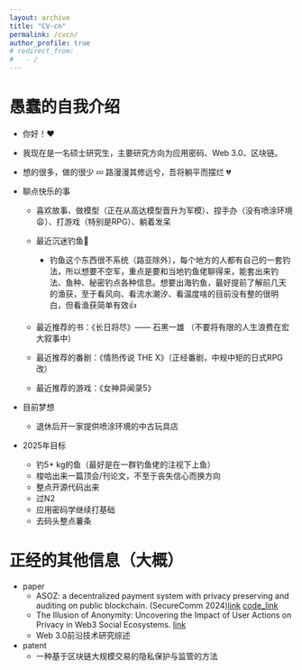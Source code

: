 ```yaml
---
layout: archive
title: "CV-cn"
permalink: /cvcn/
author_profile: true
# redirect_from:
#   - /
---
```


<!-- {% include base_path %} -->

愚蠢的自我介绍
======
* 你好！:hearts:
* 我现在是一名硕士研究生，主要研究方向为应用密码、Web 3.0、区块链。
* 想的很多，做的很少 :zzz: 路漫漫其修远兮，吾将躺平而摆烂 :broken_heart:

* 聊点快乐的事
    * 喜欢故事、做模型（正在从高达模型晋升为军模）、捏手办（没有喷涂环境:weary:）、打游戏（特别是RPG）、躺着发呆
    * 最近沉迷钓鱼:fishing_pole_and_fish:
        * 钓鱼这个东西很不系统（路亚除外），每个地方的人都有自己的一套钓法，所以想要不空军，重点是要和当地钓鱼佬聊得来，能套出来钓法、鱼种、秘密钓点各种信息。想要出海钓鱼，最好提前了解前几天的渔获，至于看风向、看流水潮汐、看温度啥的目前没有整的很明白，但看渔获简单有效:+1:

    * 最近推荐的书：《长日将尽》—— 石黑一雄 （不要将有限的人生浪费在宏大叙事中）
    * 最近推荐的番剧：《情热传说 THE X》（正经番剧，中规中矩的日式RPG改）
    * 最近推荐的游戏：《女神异闻录5》

* 目前梦想
    * 退休后开一家提供喷涂环境的中古玩具店

* 2025年目标
    * 钓5+ kg的鱼（最好是在一群钓鱼佬的注视下上鱼）
    * 梭哈出来一篇顶会/刊论文，不至于丧失信心而换方向
    * 整点开源代码出来
    * 过N2
    * 应用密码学继续打基础
    * 去码头整点薯条

正经的其他信息（大概）
======
* paper
    * ASOZ: a decentralized payment system with privacy preserving and auditing on public blockchain. (SecureComm 2024)[link](https://eprint.iacr.org/2023/1816) [code_link](https://github.com/AwakeLithiumFlower/ASOZ)
    * The Illusion of Anonymity: Uncovering the Impact of User Actions on Privacy in Web3 Social Ecosystems. [link](https://arxiv.org/abs/2405.13380)
    * Web 3.0前沿技术研究综述
* patent
    * 一种基于区块链大规模交易的隐私保护与监管的方法

